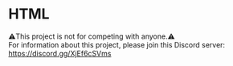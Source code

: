 # HTML
⚠️This project is not for competing with anyone.⚠️  
For information about this project, please join this Discord server: https://discord.gg/XjEf6cSVms
